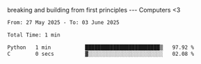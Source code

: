 breaking and building from first principles --- Computers <3

<!--START_SECTION:waka-->

```txt
From: 27 May 2025 - To: 03 June 2025

Total Time: 1 min

Python   1 min           ████████████████████████▒   97.92 %
C        0 secs          ▓░░░░░░░░░░░░░░░░░░░░░░░░   02.08 %
```

<!--END_SECTION:waka-->

